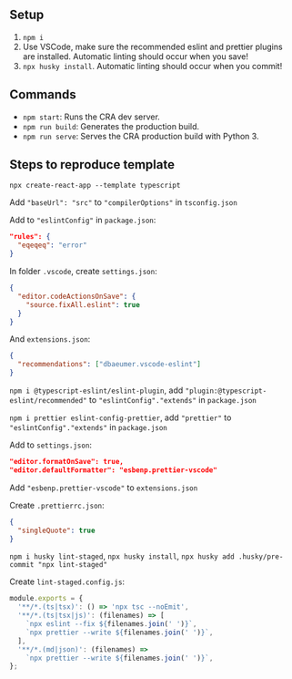## Setup

1. `npm i`
2. Use VSCode, make sure the recommended eslint and prettier plugins are installed. Automatic linting should occur when you save!
3. `npx husky install`. Automatic linting should occur when you commit!

## Commands

- `npm start`: Runs the CRA dev server.
- `npm run build`: Generates the production build.
- `npm run serve`: Serves the CRA production build with Python 3.

## Steps to reproduce template

`npx create-react-app --template typescript`

Add `"baseUrl": "src"` to `"compilerOptions"` in `tsconfig.json`

Add to `"eslintConfig"` in `package.json`:

```json
"rules": {
  "eqeqeq": "error"
}
```

In folder `.vscode`, create `settings.json`:

```json
{
  "editor.codeActionsOnSave": {
    "source.fixAll.eslint": true
  }
}
```

And `extensions.json`:

```json
{
  "recommendations": ["dbaeumer.vscode-eslint"]
}
```

`npm i @typescript-eslint/eslint-plugin`, add `"plugin:@typescript-eslint/recommended"` to `"eslintConfig"."extends"` in `package.json`

`npm i prettier eslint-config-prettier`, add `"prettier"` to `"eslintConfig"."extends"` in `package.json`

Add to `settings.json`:

```json
"editor.formatOnSave": true,
"editor.defaultFormatter": "esbenp.prettier-vscode"
```

Add `"esbenp.prettier-vscode"` to `extensions.json`

Create `.prettierrc.json`:

```json
{
  "singleQuote": true
}
```

`npm i husky lint-staged`, `npx husky install`, `npx husky add .husky/pre-commit "npx lint-staged"`

Create `lint-staged.config.js`:

```js
module.exports = {
  '**/*.(ts|tsx)': () => 'npx tsc --noEmit',
  '**/*.(ts|tsx|js)': (filenames) => [
    `npx eslint --fix ${filenames.join(' ')}`,
    `npx prettier --write ${filenames.join(' ')}`,
  ],
  '**/*.(md|json)': (filenames) =>
    `npx prettier --write ${filenames.join(' ')}`,
};
```

